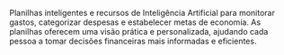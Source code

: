 Planilhas inteligentes e recursos de Inteligência Artificial para monitorar gastos, categorizar despesas e estabelecer metas de economia. As planilhas oferecem uma visão prática e personalizada, ajudando cada pessoa a tomar decisões financeiras mais informadas e eficientes.
